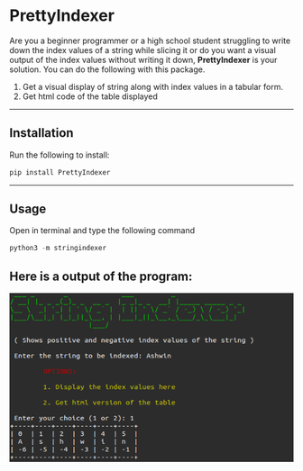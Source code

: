 # PrettyIndexer

Are you a beginner programmer or a high school student struggling to write down the index values of a string while slicing it or do you want a visual output of the index values without writing it down, **PrettyIndexer** is your solution. You can do the following with this package.

1. Get a visual display of string along with index values in a tabular form.
2. Get html code of the table displayed

<hr />

## Installation

Run the following to install:

```python
pip install PrettyIndexer
```
<hr />

## Usage

Open in terminal and type the following command

```python
python3 -m stringindexer
```

## Here is a output of the program:

<img height="300" width="700" src="main.png" />



